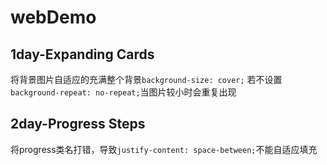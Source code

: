 # webDemo
## 1day-Expanding Cards
将背景图片自适应的充满整个背景`background-size: cover;`
若不设置`background-repeat: no-repeat;`当图片较小时会重复出现
## 2day-Progress Steps
将progress类名打错，导致`justify-content: space-between;`不能自适应填充
